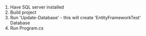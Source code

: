 1. Have SQL server installed
2. Build project
3. Run 'Update-Database' - this will create 'EntityFrameworkTest' Database
4. Run Program.cs